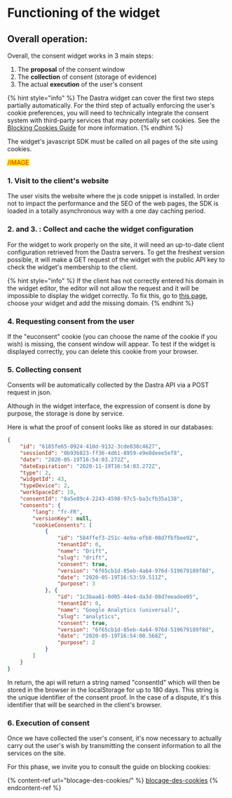 # Functioning of the widget

## Overall operation:

Overall, the consent widget works in 3 main steps:&#x20;

1. The **proposal** of the consent window&#x20;
2. The **collection** of consent (storage of evidence)&#x20;
3. The actual **execution** of the user's consent

{% hint style="info" %}
The Dastra widget can cover the first two steps partially automatically. For the third step of actually enforcing the user's cookie preferences, you will need to technically integrate the consent system with third-party services that may potentially set cookies. See the [Blocking Cookies Guide](blocage-des-cookies/) for more information.
{% endhint %}

The widget's javascript SDK must be called on all pages of the site using cookies.

<mark style="color:red;">/IMAGE</mark>

### 1. Visit to the client's website

The user visits the website where the js code snippet is installed. In order not to impact the performance and the SEO of the web pages, the SDK is loaded in a totally asynchronous way with a one day caching period.

### 2. and 3. : Collect and cache the widget configuration

For the widget to work properly on the site, it will need an up-to-date client configuration retrieved from the Dastra servers. To get the freshest version possible, it will make a GET request of the widget with the public API key to check the widget's membership to the client.

{% hint style="info" %}
If the client has not correctly entered his domain in the widget editor, the editor will not allow the request and it will be impossible to display the widget correctly. To fix this, go to [this page](https://app.dastra.eu/workspace/1449/cookie-widget/list), choose your widget and add the missing domain.
{% endhint %}

### 4. Requesting consent from the user

If the "euconsent" cookie (you can choose the name of the cookie if you wish) is missing, the consent window will appear. To test if the widget is displayed correctly, you can delete this cookie from your browser.

### 5. Collecting consent

Consents will be automatically collected by the Dastra API via a POST request in json.&#x20;

Although in the widget interface, the expression of consent is done by purpose, the storage is done by service.&#x20;

Here is what the proof of consent looks like as stored in our databases:

```json
{
    "id": "6185fe65-0924-410d-9132-3cde838c4627",
    "sessionId": "0b93b823-ff36-4d61-8959-e9e8deee5ef8",
    "date": "2020-05-19T16:54:03.272Z",
    "dateExpiration": "2020-11-19T16:54:03.272Z",
    "type": 2,
    "widgetId": 43,
    "typeDevice": 2,
    "workSpaceId": 19,
    "consentId": "8a5e89c4-2243-4598-97c5-ba3cfb35a138",
    "consents": {
        "lang": "fr-FR",
        "versionKey": null,
        "cookieConsents": [
            {
                "id": "584ffef3-251c-4e9a-efb8-08d7fbfbee92",
                "tenantId": 0,
                "name": "Drift",
                "slug": "drift",
                "consent": true,
                "version": "6f65cb1d-85eb-4a64-976d-519679189f8d",
                "date": "2020-05-19T16:53:59.511Z",
                "purpose": 3
            }, {
                "id": "1c3baa61-0d05-44e4-da3d-08d7eeadee05",
                "tenantId": 0,
                "name": "Google Analytics (universal)",
                "slug": "analytics",
                "consent": true,
                "version": "6f65cb1d-85eb-4a64-976d-519679189f8d",
                "date": "2020-05-19T16:54:00.568Z",
                "purpose": 2
            }
        ]
    }
}
```

In return, the api will return a string named "consentId" which will then be stored in the browser in the localStorage for up to 180 days. This string is the unique identifier of the consent proof. In the case of a dispute, it's this identifier that will be searched in the client's browser.

### 6. Execution of consent

Once we have collected the user's consent, it's now necessary to actually carry out the user's wish by transmitting the consent information to all the services on the site.&#x20;

For this phase, we invite you to consult the guide on blocking cookies:

{% content-ref url="blocage-des-cookies/" %}
[blocage-des-cookies](blocage-des-cookies/)
{% endcontent-ref %}
